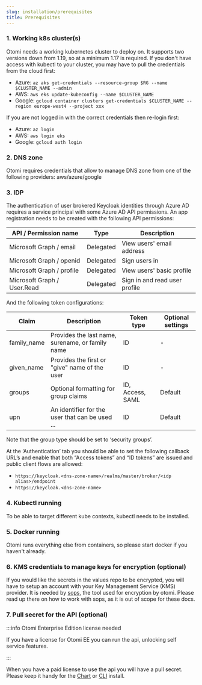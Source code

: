 ```yaml
---
slug: installation/prerequisites
title: Prerequisites
---
```


### 1. Working k8s cluster(s)

Otomi needs a working kubernetes cluster to deploy on. It supports two versions down from 1.19, so at a minimum 1.17 is required. If you don't have access with kubectl to your cluster, you may have to pull the credentials from the cloud first:

- Azure: `az aks get-credentials --resource-group $RG --name $CLUSTER_NAME --admin`
- AWS: `aws eks update-kubeconfig --name $CLUSTER_NAME`
- Google: `gcloud container clusters get-credentials $CLUSTER_NAME --region europe-west4 --project xxx`

If you are not logged in with the correct credentials then re-login first:

- Azure: `az login`
- AWS: `aws login eks`
- Google: `gcloud auth login`

### 2. DNS zone

Otomi requires credentials that allow to manage DNS zone from one of the following providers: aws/azure/google

### 3. IDP

The authentication of user brokered Keycloak identities through Azure AD requires a service principal with some Azure AD API permissions. An app registration needs to be created with the following API permissions:

| API / Permission name       | Type      | Description                   |
| --------------------------- | --------- | ----------------------------- |
| Microsoft Graph / email     | Delegated | View users' email address     |
| Microsoft Graph / openid    | Delegated | Sign users in                 |
| Microsoft Graph / profile   | Delegated | View users' basic profile     |
| Microsoft Graph / User.Read | Delegated | Sign in and read user profile |

And the following token configurations:

| Claim       | Description                                      | Token type       | Optional settings |
| ----------- | ------------------------------------------------ | ---------------- | ----------------- |
| family_name | Provides the last name, surename, or family name | ID               | -                 |
| given_name  | Provides the first or "give" name of the user    | ID               | -                 |
| groups      | Optional formatting for group claims             | ID, Access, SAML | Default           |
| upn         | An identifier for the user that can be used ...  | ID               | Default           |

Note that the group type should be set to ‘security groups’.

At the ‘Authentication’ tab you should be able to set the following callback URL’s and enable that both “Access tokens” and “ID tokens” are issued and public client flows are allowed:

- `https://keycloak.<dns-zone-name>/realms/master/broker/<idp alias>/endpoint`
- `https://keycloak.<dns-zone-name>`

### 4. Kubectl running

To be able to target different kube contexts, kubectl needs to be installed.

### 5. Docker running

Otomi runs everything else from containers, so please start docker if you haven't already.

### 6. KMS credentials to manage keys for encryption (optional)

If you would like the secrets in the values repo to be encrypted, you will have to setup an account with your Key Management Service (KMS) provider. It is needed by [sops](https://github.com/mozilla/sops), the tool used for encryption by otomi. Please read up there on how to work with sops, as it is out of scope for these docs.

### 7. Pull secret for the API (optional)

:::info Otomi Enterprise Edition license needed

If you have a license for Otomi EE you can run the api, unlocking self service features.

:::

When you have a paid license to use the api you will have a pull secret. Please keep it handy for the [Chart](/docs/installation/chart) or [CLI](/docs/installation/cli) install.
